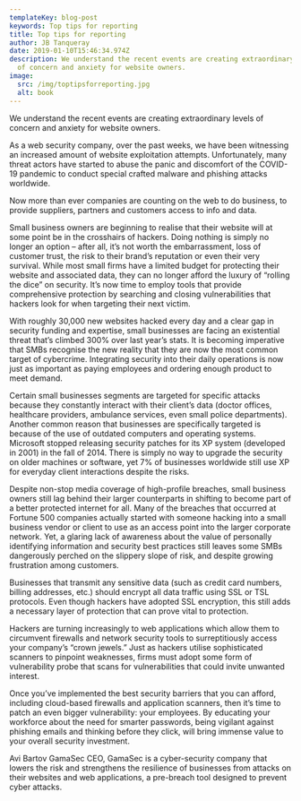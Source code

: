 ```yaml
---
templateKey: blog-post
keywords: Top tips for reporting
title: Top tips for reporting
author: JB Tanqueray
date: 2019-01-10T15:46:34.974Z
description: We understand the recent events are creating extraordinary levels
  of concern and anxiety for website owners.
image:
  src: /img/toptipsforreporting.jpg
  alt: book
---
```

We understand the recent events are creating extraordinary levels of concern and anxiety for website owners.

As a web security company, over the past weeks, we have been witnessing an increased amount of website exploitation attempts. Unfortunately, many threat actors have started to abuse the panic and discomfort of the COVID-19 pandemic to conduct special crafted malware and phishing attacks worldwide.

Now more than ever companies are counting on the web to do business, to provide suppliers, partners and customers access to info and data.

Small business owners are beginning to realise that their website will at some point be in the crosshairs of hackers. Doing nothing is simply no longer an option – after all, it’s not worth the embarrassment, loss of customer trust, the risk to their brand’s reputation or even their very survival. While most small firms have a limited budget for protecting their website and associated data, they can no longer afford the luxury of “rolling the dice” on security. It’s now time to employ tools that provide comprehensive protection by searching and closing vulnerabilities that hackers look for when targeting their next victim.

With roughly 30,000 new websites hacked every day and a clear gap in security funding and expertise, small businesses are facing an existential threat that’s climbed 300% over last year’s stats. It is becoming imperative that SMBs recognise the new reality that they are now the most common target of cybercrime. Integrating security into their daily operations is now just as important as paying employees and ordering enough product to meet demand.

Certain small businesses segments are targeted for specific attacks because they constantly interact with their client’s data (doctor offices, healthcare providers, ambulance services, even small police departments). Another common reason that businesses are specifically targeted is because of the use of outdated computers and operating systems. Microsoft stopped releasing security patches for its XP system (developed in 2001) in the fall of 2014. There is simply no way to upgrade the security on older machines or software, yet 7% of businesses worldwide still use XP for everyday client interactions despite the risks.

Despite non-stop media coverage of high-profile breaches, small business owners still lag behind their larger counterparts in shifting to become part of a better protected internet for all. Many of the breaches that occurred at Fortune 500 companies actually started with someone hacking into a small business vendor or client to use as an access point into the larger corporate network. Yet, a glaring lack of awareness about the value of personally identifying information and security best practices still leaves some SMBs dangerously perched on the slippery slope of risk, and despite growing frustration among customers.

Businesses that transmit any sensitive data (such as credit card numbers, billing addresses, etc.) should encrypt all data traffic using SSL or TSL protocols. Even though hackers have adopted SSL encryption, this still adds a necessary layer of protection that can prove vital to protection.

Hackers are turning increasingly to web applications which allow them to circumvent firewalls and network security tools to surreptitiously access your company’s “crown jewels.” Just as hackers utilise sophisticated scanners to pinpoint weaknesses, firms must adopt some form of vulnerability probe that scans for vulnerabilities that could invite unwanted interest.

Once you’ve implemented the best security barriers that you can afford, including cloud-based firewalls and application scanners, then it’s time to patch an even bigger vulnerability: your employees. By educating your workforce about the need for smarter passwords, being vigilant against phishing emails and thinking before they click, will bring immense value to your overall security investment.

Avi Bartov GamaSec CEO, GamaSec is a cyber-security company that lowers the risk and strengthens the resilience of businesses from attacks on their websites and web applications, a pre-breach tool designed to prevent cyber attacks.